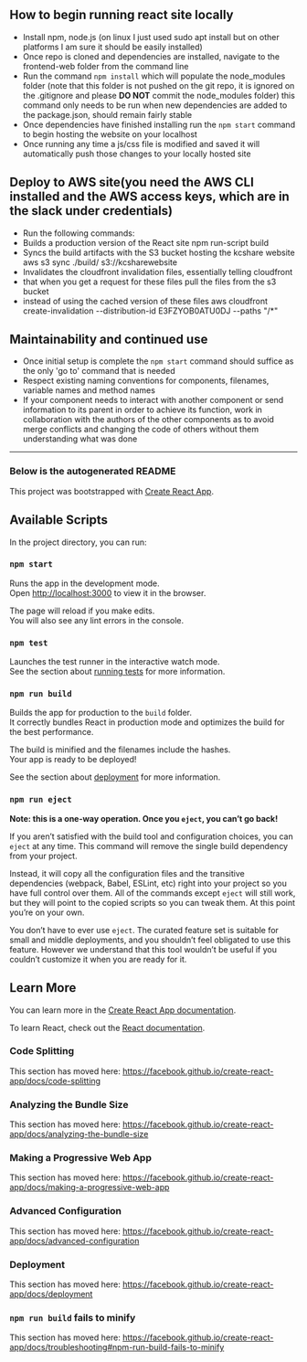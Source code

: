 ## How to begin running react site locally
- Install npm, node.js (on linux I just used sudo apt install but on other platforms I am sure it should be easily installed)
- Once repo is cloned and dependencies are installed, navigate to the frontend-web folder from the command line
- Run the command `npm install` which will populate the node_modules folder (note that this folder is not pushed on the git repo, it is ignored on the .gitignore and please **DO NOT** commit the node_modules folder) this command only needs to be run when new dependencies are added to the package.json, should remain fairly stable
- Once dependencies have finished installing run the `npm start` command to begin hosting the website on your localhost
- Once running any time a js/css file is modified and saved it will automatically push those changes to your locally hosted site

## Deploy to AWS site(you need the AWS CLI installed and the AWS access keys, which are in the slack under credentials)
- Run the following commands:
- Builds a production version of the React site
npm run-script build
- Syncs the build artifacts with the S3 bucket hosting the kcshare website
aws s3 sync ./build/ s3://kcsharewebsite 
- Invalidates the cloudfront invalidation files, essentially telling cloudfront 
- that when you get a request for these files pull the files from the s3 bucket 
- instead of using the cached version of these files
aws cloudfront create-invalidation --distribution-id E3FZYOB0ATU0DJ --paths "/*"

## Maintainability and continued use
- Once initial setup is complete the `npm start` command should suffice as the only 'go to' command that is needed
- Respect existing naming conventions for components, filenames, variable names and method names
- If your component needs to interact with another component or send information to its parent in order to achieve its function, work in collaboration with the authors of the other components as to avoid merge conflicts and changing the code of others without them understanding what was done

---

### Below is the autogenerated README

This project was bootstrapped with [Create React App](https://github.com/facebook/create-react-app).

## Available Scripts

In the project directory, you can run:

### `npm start`

Runs the app in the development mode.<br />
Open [http://localhost:3000](http://localhost:3000) to view it in the browser.

The page will reload if you make edits.<br />
You will also see any lint errors in the console.

### `npm test`

Launches the test runner in the interactive watch mode.<br />
See the section about [running tests](https://facebook.github.io/create-react-app/docs/running-tests) for more information.

### `npm run build`

Builds the app for production to the `build` folder.<br />
It correctly bundles React in production mode and optimizes the build for the best performance.

The build is minified and the filenames include the hashes.<br />
Your app is ready to be deployed!

See the section about [deployment](https://facebook.github.io/create-react-app/docs/deployment) for more information.

### `npm run eject`

**Note: this is a one-way operation. Once you `eject`, you can’t go back!**

If you aren’t satisfied with the build tool and configuration choices, you can `eject` at any time. This command will remove the single build dependency from your project.

Instead, it will copy all the configuration files and the transitive dependencies (webpack, Babel, ESLint, etc) right into your project so you have full control over them. All of the commands except `eject` will still work, but they will point to the copied scripts so you can tweak them. At this point you’re on your own.

You don’t have to ever use `eject`. The curated feature set is suitable for small and middle deployments, and you shouldn’t feel obligated to use this feature. However we understand that this tool wouldn’t be useful if you couldn’t customize it when you are ready for it.

## Learn More

You can learn more in the [Create React App documentation](https://facebook.github.io/create-react-app/docs/getting-started).

To learn React, check out the [React documentation](https://reactjs.org/).

### Code Splitting

This section has moved here: https://facebook.github.io/create-react-app/docs/code-splitting

### Analyzing the Bundle Size

This section has moved here: https://facebook.github.io/create-react-app/docs/analyzing-the-bundle-size

### Making a Progressive Web App

This section has moved here: https://facebook.github.io/create-react-app/docs/making-a-progressive-web-app

### Advanced Configuration

This section has moved here: https://facebook.github.io/create-react-app/docs/advanced-configuration

### Deployment

This section has moved here: https://facebook.github.io/create-react-app/docs/deployment

### `npm run build` fails to minify

This section has moved here: https://facebook.github.io/create-react-app/docs/troubleshooting#npm-run-build-fails-to-minify
